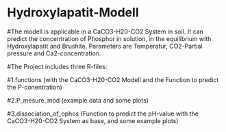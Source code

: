 # Hydroxylapatit-Modell

#The modell is applicable in a CaCO3-H20-CO2 System in soil. It can  predict the concentration of Phosphor in solution, in the equilibrium with Hydroxylapatit and Brushite. Parameters are Temperatur, CO2-Partial pressure and Ca2-concentration.

#The Project includes three R-files:

#1.functions (with the CaCO3-H20-CO2 Modell and the Function to predict the P-conentration)

#2.P_mesure_mod (example data and some plots)

#3.dissociation_of_ophos (Function to predict the pH-value with the  CaCO3-H20-CO2 System as base, and some example plots)


	
